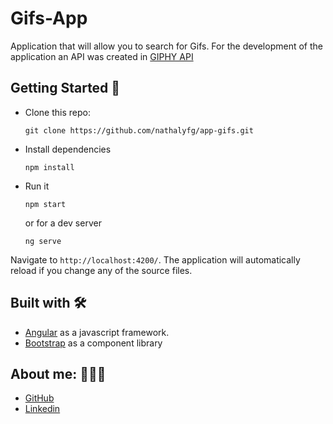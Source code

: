 # Gifs-App

Application that will allow you to search for Gifs. For the development of the application an API was created in [GIPHY API](https://developers.giphy.com/)

## Getting Started 🚀

- Clone this repo:
  ```shell
  git clone https://github.com/nathalyfg/app-gifs.git
  ```

- Install dependencies
  ```shell
  npm install
  ```

- Run it
  ```shell
  npm start
  ```
  or for a dev server
  ```shell
  ng serve
  ```
  
Navigate to `http://localhost:4200/`. The application will automatically reload if you change any of the source files.


## Built with 🛠️

* [Angular](https://angular.io/) as a javascript framework.
* [Bootstrap](https://getbootstrap.com/) as a component library


## About me: 👩🏻‍💻

* [GitHub](https://github.com/nathalyfg)
* [Linkedin](www.linkedin.com/in/nathaly-ferrer-gómez)




